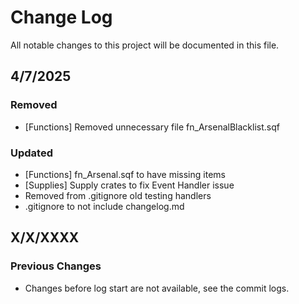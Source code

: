 # Change Log
All notable changes to this project will be documented in this file.

## 4/7/2025

### Removed
- [Functions] Removed unnecessary file fn_ArsenalBlacklist.sqf

### Updated
- [Functions] fn_Arsenal.sqf to have missing items
- [Supplies] Supply crates to fix Event Handler issue
- Removed from .gitignore old testing handlers
- .gitignore to not include changelog.md

## X/X/XXXX

### Previous Changes
- Changes before log start are not available, see the commit logs.